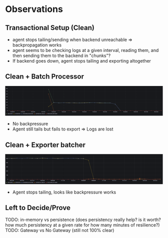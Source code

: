 # Observations

## Transactional Setup (Clean)
- agent stops tailing/sending when backend unreachable => backpropagation works
- agent seems to be checking logs at a given interval, reading them, and then sending them to the backend in "chunks"?
- If backend goes down, agent stops tailing and exporting altogether

## Clean + Batch Processor
![alt text](image.png)
- No backpressure
- Agent still tails but fails to export => Logs are lost

## Clean + Exporter batcher
![alt text](image-1.png)
- Agent stops tailing, looks like backpressure works

## Left to Decide/Prove
TODO: in-memory vs persistence (does persistency really help? is it worth? how much persistency at a given rate for how many minutes of resilience?)
TODO: Gateway vs No Gateway (still not 100% clear)
